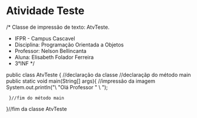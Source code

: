 # Atividade Teste 
/* Classe de impressão de texto: AtvTeste. 
* IFPR - Campus Cascavel 
* Disciplina: Programação Orientada a Objetos 
* Professor: Nelson Bellincanta
* Aluna: Elisabeth Folador Ferreira 
* 3°INF 
*/


public class AtvTeste { //declaração da classe 
    //declaraçãp do método main   
     public static void main(String[] args){
        //impressão da imagem     
        System.out.println("\ "Olá Professor " \ ");
        
     }//fim do método main 
 }//fim da classe AtvTeste
